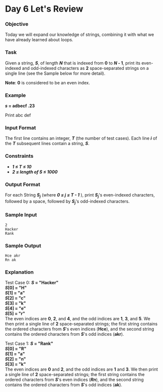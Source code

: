 # Day 6 Let's Review

### Objective
Today we will expand our knowledge of strings, combining it with what we have already learned about loops.

### Task
Given a string, ***S***, of length ***N*** that is indexed from **0** to ***N* - 1**, print its even-indexed and odd-indexed characters as **2** space-separated strings on a single line (see the Sample below for more detail).

**Note**: **0** is considered to be an even index.

### Example
***s* = adbecf
.23**

Print abc def

### Input Format

The first line contains an integer, ***T*** (the number of test cases).
Each line ***i*** of the ***T*** subsequent lines contain a string, ***S***.

### Constraints
- ***1 ≤ T ≤ 10***
- ***2 ≤ length of S ≤ 1000***

### Output Format

For each String ***S<sub>j</sub>*** (where ***0 ≤ j ≤ T - 1*** ), print ***S<sub>j</sub>***'s even-indexed characters, followed by a space, followed by ***S<sub>j</sub>***'s odd-indexed characters.

### Sample Input  
```
2
Hacker
Rank
```

### Sample Output
```
Hce akr
Rn ak
```

### Explanation

Test Case 0: ***S* = "Hacker"**  
***S*[0] = "H"**  
***S*[1] = "a"**  
***S*[2] = "c"**  
***S*[3] = "k"**  
***S*[4] = "e"**  
***S*[5] = "r"**  
The even indices are **0**, **2**, and **4**, and the odd indices are **1**, **3**, and **5**. We then print a single line of **2** space-separated strings; the first string contains the ordered characters from ***S***'s even indices (**Hce**), and the second string contains the ordered characters from ***S***'s odd indices (**akr**).

Test Case 1: ***S* = "Rank"**  
***S*[0] = "R"**  
***S*[1] = "a"**  
***S*[2] = "n"**  
***S*[3] = "k"**  
The even indices are **0** and **2**, and the odd indices are  **1** and **3**. We then print a single line of  **2** space-separated strings; the first string contains the ordered characters from ***S***'s even indices (***Rn***), and the second string contains the ordered characters from ***S***'s odd indices (**ak**).
